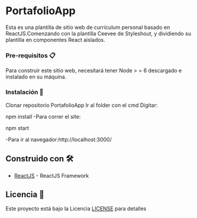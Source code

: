 # PortafolioApp

Esta es una plantilla de sitio web de currículum personal basado en ReactJS.Comenzando con la plantilla Ceevee de Styleshout, y dividiendo su plantilla en componentes React aislados.


### Pre-requisitos 📋


Para construir este sitio web, necesitará tener Node > = 6 descargado e instalado en su máquina.


### Instalación 🔧

Clonar repositorio PortafolioApp
Ir al folder con el cmd
Digitar:

npm install
-Para correr el site:

npm start

-Para ir al navegador:http://localhost:3000/


## Construido con 🛠️

* [ReactJS](https://es.reactjs.org/) - ReactJS Framework


## Licencia 📄

Este proyecto está bajo la Licencia [LICENSE](LICENSE) para detalles

